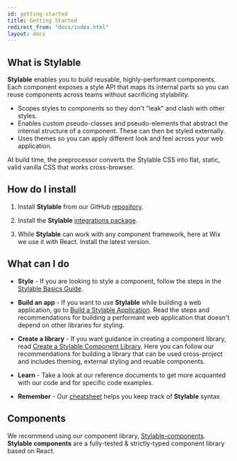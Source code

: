 ```yaml
---
id: getting-started
title: Getting Started
redirect_from: "docs/index.html"
layout: docs
---
```


## What is Stylable

**Stylable** enables you to build reusable, highly-performant components. Each component exposes a style API that maps its internal parts so you can reuse components across teams without sacrificing stylability.

* Scopes styles to components so they don't "leak" and clash with other styles.
* Enables custom pseudo-classes and pseudo-elements that abstract the internal structure of a component. These can then be styled externally.
* Uses themes so you can apply different look and feel across your web application.

At build time, the preprocessor converts the Stylable CSS into flat, static, valid vanilla CSS that works cross-browser.

## How do I install

1. Install **Stylable** from our GitHub [repository](https://github.com/wix/stylable).

2. Install the **Stylable** [integrations package](https://github.com/wix/stylable-integration).

3. While **Stylable** can work with any component framework, here at Wix we use it with React. Install the latest version.

## What can I do

* **Style** - If you are looking to style a component, follow the steps in the [Stylable Basics Guide](../docs/guides/components-basics.md).

* **Build an app** - If you want to use **Stylable** while building a web application, go to [Build a Stylable Application](../docs/guides/stylable-application.md). Read the steps and recommendations for building a performant web application that doesn't depend on other libraries for styling.

* **Create a library** - If you want guidance in creating a component library, read [Create a Stylable Component Library](../docs/guides/stylable-component-library.md). Here you can follow our recommendations for building a library that can be used cross-project and includes theming, external styling and reuable components.

* **Learn** - Take a look at our reference documents to get more acquanted with our code and for specific code examples.

* **Remember** - Our [cheatsheet](../docs/getting-started/cheatsheet.md) helps you keep track of **Stylable** syntax.


## Components

We recommend using our component library, [Stylable-components](https://github.com/wix/stylable-components). **Stylable components** are a fully-tested & strictly-typed component library based on React.
